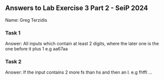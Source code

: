 ## Answers to Lab Exercise 3 Part 2 - SeiP 2024
Name: Greg Terzidis
### Task 1
Answer: All inputs which contain at least 2 digits, where the later one is the one before it plus 1 e.g aa67aa
### Task 2
Answer: If the input contains 2 more fs than hs and then an l. e.g fhffl
...